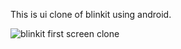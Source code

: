 This is ui clone of blinkit using android.


![blinkit first screen clone](https://github.com/user-attachments/assets/1e779bc7-0b20-4d7b-9c6a-834b360f6b86)
